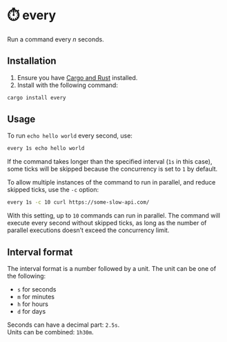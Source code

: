 # ⏱️ every

Run a command every *n* seconds.

## Installation

1. Ensure you have [Cargo and Rust](https://doc.rust-lang.org/cargo/getting-started/installation.html) installed.
2. Install with the following command:

```bash
cargo install every
```

## Usage

To run `echo hello world` every second, use:

```bash
every 1s echo hello world
```

If the command takes longer than the specified interval (`1s` in this case), some ticks will be skipped because the concurrency is set to `1` by default.

To allow multiple instances of the command to run in parallel, and reduce skipped ticks, use the `-c` option:

```bash
every 1s -c 10 curl https://some-slow-api.com/
```

With this setting, up to `10` commands can run in parallel. The command will execute every second without skipped ticks, as long as the number of parallel executions doesn’t exceed the concurrency limit.

## Interval format

The interval format is a number followed by a unit. The unit can be one of the following:

- `s` for seconds
- `m` for minutes
- `h` for hours
- `d` for days

Seconds can have a decimal part: `2.5s`.  
Units can be combined: `1h30m`.